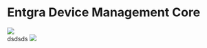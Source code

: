 # Entgra Device Management Core

<a href='https://opensource.org/licenses/Apache-2.0'><img src='https://img.shields.io/badge/License-Apache%202.0-blue.svg'></a><br/>
dsdsds
<a href='#'><img src="https://builder.entgra.net/buildStatus/icon?job=device-mgt-core"></a>
